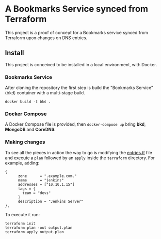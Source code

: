 # A Bookmarks Service synced from Terraform

This project is a proof of concept for a Bookmarks service synced from Terraform upon changes on DNS entries.

## Install

This project is conceived to be installed in a local environment, with Docker.

### Bookmarks Service
After cloning the repository the first step is build the "Bookmarks Service" (bkd) container with a multi-stage build.

```
docker build -t bkd .
```

### Docker Compose
A Docker Compose file is provided, then `docker-compose up` bring **bkd**, **MongoDB** and **CoreDNS**.

### Making changes
To see all the pieces in action the way to go is modifying the [entries.tf](https://github.com/jrhrmsll/bkd/blob/master/terraform/entries.tf) file and execute a `plan` followed by an `apply` inside the `terraform` directory. For example, adding:

```
{
      zone      = ".example.com."
      name      = "jenkins"
      addresses = ["10.10.1.15"]
      tags = {
        team = "devs"
      }
      description = "Jenkins Server"
},
```

To execute it run:

```
terraform init
terraform plan -out output.plan
terraform apply output.plan
```